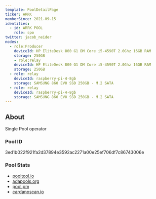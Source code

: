 ```yaml
---
template: PoolDetailPage
ticker: ARRK
memberSince: 2021-09-15
identities:
  - id: ARRK POOL
    role: spo
twitter: jacob_neider
nodes:
  - role:Producer 
    deviceId: HP EliteDesk 800 G1 DM Core i5-4590T 2.0Ghz 16GB RAM
    storage: 250GB 
    - role:relay 
    deviceId: HP EliteDesk 800 G1 DM Core i5-4590T 2.0Ghz 16GB RAM
    storage: 250GB 
  - role: relay
    deviceId: raspberry-pi-4-8gb
    storage: SAMSUNG 860 EVO SSD 250GB - M.2 SATA
  - role: relay
    deviceId: raspberry-pi-4-8gb
    storage: SAMSUNG 860 EVO SSD 250GB - M.2 SATA
---
```


## About

Single Pool operator 

### Pool ID

3ed1b022f921fa2d37894e3592ac2271a00e25ef706df7c86743006e

### Pool Stats

- [pooltool.io](https://pooltool.io/pool/3ed1b022f921fa2d37894e3592ac2271a00e25ef706df7c86743006e)
- [adapools.org](https://adapools.org/pool/3ed1b022f921fa2d37894e3592ac2271a00e25ef706df7c86743006e)
- [pool.pm](https://pool.pm/3ed1b022f921fa2d37894e3592ac2271a00e25ef706df7c86743006e)
- [cardanoscan.io](https://cardanoscan.io/pool/3ed1b022f921fa2d37894e3592ac2271a00e25ef706df7c86743006e)
